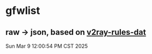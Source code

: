 # gfwlist
## raw -> json, based on [v2ray-rules-dat](https://github.com/Loyalsoldier/v2ray-rules-dat)
Sun Mar  9 12:00:54 PM CST 2025

